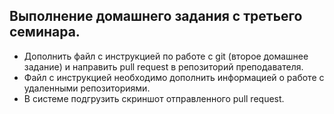 ## Выполнение домашнего задания с третьего семинара.

* Дополнить файл с инструкцией по работе с git (второе домашнее задание) и направить pull request в репозиторий преподавателя.
* Файл с инструкцией необходимо дополнить информацией о работе с удаленными репозиториями.
* В системе подгрузить скриншот отправленного pull request.